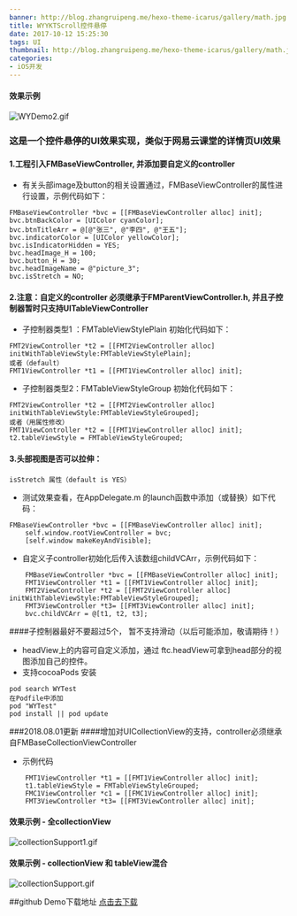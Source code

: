 ```yaml
---
banner: http://blog.zhangruipeng.me/hexo-theme-icarus/gallery/math.jpg
title: WYYKTScroll控件悬停
date: 2017-10-12 15:25:30
tags: UI
thumbnail: http://blog.zhangruipeng.me/hexo-theme-icarus/gallery/math.jpg
categories:
- iOS开发
---
```

#### 效果示例
![WYDemo2.gif](http://upload-images.jianshu.io/upload_images/2149459-53f2c26e6c7f08d7.gif?imageMogr2/auto-orient/strip)
### 这是一个控件悬停的UI效果实现，类似于网易云课堂的详情页UI效果

<!--more-->

#### 1.工程引入FMBaseViewController, 并添加要自定义的controller

* 有关头部image及button的相关设置通过，FMBaseViewController的属性进行设置，示例代码如下：
````
FMBaseViewController *bvc = [[FMBaseViewController alloc] init];
bvc.btnBackColor = [UIColor cyanColor];
bvc.btnTitleArr = @[@"张三", @"李四", @"王五"];
bvc.indicatorColor = [UIColor yellowColor];
bvc.isIndicatorHidden = YES;
bvc.headImage_H = 100;
bvc.button_H = 30;
bvc.headImageName = @"picture_3";
bvc.isStretch = NO;
````

#### 2.注意：自定义的controller 必须继承于FMParentViewController.h, 并且子控制器暂时只支持UITableViewController
* 子控制器类型1 ：FMTableViewStylePlain 初始化代码如下：
````
FMT2ViewController *t2 = [[FMT2ViewController alloc] initWithTableViewStyle:FMTableViewStylePlain];
或者（default）
FMT1ViewController *t1 = [[FMT1ViewController alloc] init];
````
* 子控制器类型2：FMTableViewStyleGroup 初始化代码如下：
````
FMT2ViewController *t2 = [[FMT2ViewController alloc] initWithTableViewStyle:FMTableViewStyleGrouped];
或者（用属性修改）
FMT1ViewController *t2 = [[FMT1ViewController alloc] init];
t2.tableViewStyle = FMTableViewStyleGrouped;
````
#### 3.头部视图是否可以拉伸：

 ````
isStretch 属性（default is YES）
 ````
* 测试效果查看，在AppDelegate.m 的launch函数中添加（或替换）如下代码：
````
FMBaseViewController *bvc = [[FMBaseViewController alloc] init];
    self.window.rootViewController = bvc;
    [self.window makeKeyAndVisible];
````
* 自定义子controller初始化后传入该数组childVCArr，示例代码如下：
````
    FMBaseViewController *bvc = [[FMBaseViewController alloc] init];
    FMT1ViewController *t1 = [[FMT1ViewController alloc] init];
    FMT2ViewController *t2 = [[FMT2ViewController alloc] initWithTableViewStyle:FMTableViewStyleGrouped];
    FMT3ViewController *t3= [[FMT3ViewController alloc] init];
    bvc.childVCArr = @[t1, t2, t3];
````
####子控制器最好不要超过5个， 暂不支持滑动（以后可能添加，敬请期待！）
* headView上的内容可自定义添加，通过 ftc.headView可拿到head部分的视图添加自己的控件。
* 支持cocoaPods 安装 
````
pod search WYTest
在Podfile中添加
pod "WYTest"
pod install || pod update
````
###2018.08.01更新
####增加对UICollectionView的支持，controller必须继承自FMBaseCollectionViewController

* 示例代码

````
    FMT1ViewController *t1 = [[FMT1ViewController alloc] init];
    t1.tableViewStyle = FMTableViewStyleGrouped;
    FMC1ViewController *c1 = [[FMC1ViewController alloc] init];
    FMT3ViewController *t3= [[FMT3ViewController alloc] init];
````

#### 效果示例 - 全collectionView
![collectionSupport1.gif](https://upload-images.jianshu.io/upload_images/2149459-81372f034ffad1fa.gif?imageMogr2/auto-orient/strip)

#### 效果示例 - collectionView 和 tableView混合
![collectionSupport.gif](https://upload-images.jianshu.io/upload_images/2149459-5e3a134d074774c1.gif?imageMogr2/auto-orient/strip)

##github Demo下载地址
[点击去下载](https://github.com/OSzhou/WYYKTScroll.git)
